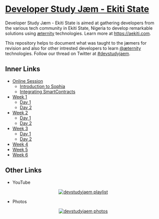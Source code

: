 # [Developer Study Jæm - Ekiti State](https://aekiti.github.io/devstudyjaem-ekiti)

Developer Study Jæm - Ekiti State is aimed at gathering developers from the various tech community in Ekiti State, Nigeria to develop remarkable solutions using <a href="https://aeternity.com" target="_blank" title="æternity">æternity</a> technologies. Learn more at <a href="https://aekiti.com" target="_blank" title="ækiti">https://aekiti.com</a>.

This repository helps to document what was taught to the jæmers for revision and also for other intrested developers to learn <a href="https://github.com/aeternity" target="_blank" title="@æternity">@æternity</a> technologies. Follow our thread on Twitter at <a href="https://twitter.com/search?q=%23devstudyjaem" target="_blank" title="#devstudyjaem">#devstudyjaem</a>.

## Inner Links

* [Online Session](online)
  * [Introduction to Sophia](introduction-to-sophia)
  * [Integrating SmartContracts](integrating-smartcontracts)
* [Week 1](week1)
  * [Day 1](week1/day1)
  * [Day 2](week1/day2)
* [Week 2](week2)
  * [Day 1](week2/day1)
  * [Day 2](week2/day2)
* [Week 3](week3)
  * [Day 1](week3/day1)
  * [Day 2](week3/day2)
* [Week 4](week4)
* [Week 5](week5)
* [Week 6](week6)

## Other Links

* YouTube

<center>

<a href="https://www.youtube.com/playlist?list=PLVz98HTQCJzTKvzvkQ1HEpztUL1XmS59H" target="_blank" title="devstudyjaem playlist"><img src="https://img.youtube.com/vi/Sl3K1_QR1Go/0.jpg" alt="devstudyjaem playlist"></a>

</center>

* Photos

<center>

<a href="https://photos.app.goo.gl/afgz25nDqSRvAtVKA" target="_blank" title="devstudyjaem photos"><img src="https://lh3.googleusercontent.com/YDeg1mctvOuiBuMjA0frc4OAKoAK3GLrhG0jIbXRT-Pmg4-ETtz0ELZJgPB3qSMT7IlYXyvMdEuGpy5PMbXnUtY0isivplj8CovWQND9lX2N5tJOmPN-n5lwOSLmkCxdyShiOk3x3IuAAhD54aeFf0lV5H-ealEkwxENijt6PQArSgHXokwm_5fB-qO7-kpy4V7TZj9pyVoX3-VZfAl_moyZ3Ha77BmqzFuHtfS1UOGIMWC2Y1Mnk5BVyd9n2mj3LYw-VkeYnYPwMs-2fZu14kkCzb5fIWJU9a_Zn9-jQfDe7l6n4MFljo3bg_EqE1R_kpUpjKR5NsEOS_OcBuLlveUxySgkFwh0l6hge0TKrMQS2DGkU7Z5-6o2myG-DdvR7Dj-qhB3n1DQExuwyCNTL0E2qBZXFP-abxTkp9FT67HTyMUpdSZVMPGcrw-QooZ_lCkBeFlDf_ZZZpiiB_L7yffiw1DM1zR1W4BGrmv7GTvQAP7YT9FdbIT2sbEp5GDW2M6wBedk21vj4-sMaU71hlN9ezph1psuOuAfayBaIvcwTfqeqh185NJRBcQ_au9cLzrEzQv4NN_-Y7shjAdPGkFnk9Tam1MR769ps_8ikhQZ6F_-ZF-vHCxtMc3uMHRgl2PQxtnHoz2Pc091TIYUeaZouZpJpUUOrMUEyAxnyoJMnq3HRfgjODpCDhEm7lLMAQ6GKS4HuPeVWYoXqWXiX7OFJIeRCJAcxNs93RcBYK9NG5E=w1003-h669-no" alt="devstudyjaem photos"></a>

</center>
